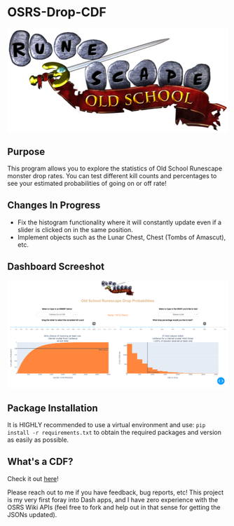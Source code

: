 # OSRS-Drop-CDF
![OSRS_LOGO](assets/LOGO.png)

## Purpose
This program allows you to explore the statistics of Old School Runescape monster drop rates. You can test different kill counts and percentages to see your estimated probabilities of going on or off rate!

## Changes In Progress
* Fix the histogram functionality where it will constantly update even if a slider is clicked on in the same position.
* Implement objects such as the Lunar Chest, Chest (Tombs of Amascut), etc. 

## Dashboard Screeshot
![MainScreenCDF](assets/MainScreenCDF.png)

## Package Installation
It is HIGHLY recommended to use a virtual environment and use:
`pip install -r requirements.txt` 
to obtain the required packages and version as easily as possible.

## What's a CDF?
Check it out [here](https://en.wikipedia.org/wiki/Cumulative_distribution_function)!

Please reach out to me if you have feedback, bug reports, etc! This project is my very first foray into Dash apps, and I have zero experience with the OSRS Wiki APIs (feel free to fork and help out in that sense for getting the JSONs updated).
